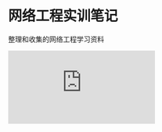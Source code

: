 # 网络工程实训笔记
整理和收集的网络工程学习资料

![第一天](https://github.com/dengtian1997/-Network-Engineering-/blob/master/files/%E7%AC%AC%E4%B8%80%E5%A4%A9.md )
